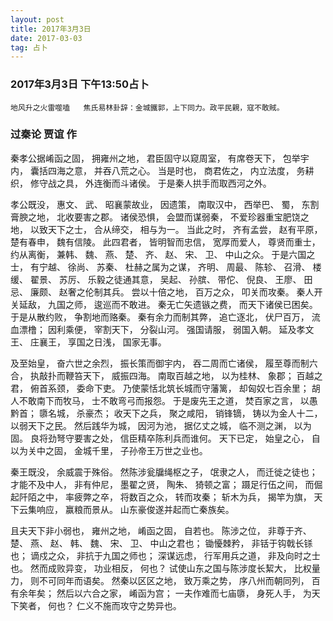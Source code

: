 ```yaml
---
layout: post
title: 2017年3月3日
date: 2017-03-03
tag: 占卜
---
```


### 2017年3月3日 下午13:50占卜


`地风升之火雷噬嗑   焦氏易林卦辞：金城鐵郭，上下同力。政平民親，寇不敢賊。`

### 过秦论   **贾谊 作**

秦孝公据崤函之固， 拥雍州之地， 君臣固守以窥周室， 有席卷天下， 包举宇内， 囊括四海之意， 并吞八荒之心。 当是时也， 商君佐之， 内立法度， 务耕织， 修守战之具， 外连衡而斗诸侯。 于是秦人拱手而取西河之外。

孝公既没， 惠文、 武、 昭襄蒙故业， 因遗策， 南取汉中， 西举巴、 蜀， 东割膏腴之地， 北收要害之郡。 诸侯恐惧， 会盟而谋弱秦， 不爱珍器重宝肥饶之地， 以致天下之士， 合从缔交， 相与为一。 当此之时， 齐有孟尝， 赵有平原， 楚有春申， 魏有信陵。 此四君者， 皆明智而忠信， 宽厚而爱人， 尊贤而重士， 约从离衡， 兼韩、 魏、 燕、 楚、 齐、 赵、 宋、 卫、 中山之众。 于是六国之士， 有宁越、 徐尚、 苏秦、 杜赫之属为之谋， 齐明、 周最、 陈轸、 召滑、 楼缓、 翟景、 苏厉、 乐毅之徒通其意， 吴起、 孙膑、 带佗、 倪良、 王廖、 田忌、 廉颇、 赵奢之伦制其兵。 尝以十倍之地， 百万之众， 叩关而攻秦。 秦人开关延敌， 九国之师， 逡巡而不敢进。 秦无亡矢遗镞之费， 而天下诸侯已困矣。 于是从散约败， 争割地而赂秦。 秦有余力而制其弊， 追亡逐北， 伏尸百万， 流血漂橹； 因利乘便， 宰割天下， 分裂山河。 强国请服， 弱国入朝。
延及孝文王、 庄襄王， 享国之日浅， 国家无事。

及至始皇， 奋六世之余烈， 振长策而御宇内， 吞二周而亡诸侯， 履至尊而制六合， 执敲扑而鞭笞天下， 威振四海。 南取百越之地， 以为桂林、 象郡； 百越之君， 俯首系颈， 委命下吏。 乃使蒙恬北筑长城而守藩篱， 却匈奴七百余里； 胡人不敢南下而牧马， 士不敢弯弓而报怨。 于是废先王之道， 焚百家之言， 以愚黔首； 隳名城， 杀豪杰； 收天下之兵， 聚之咸阳， 销锋镝， 铸以为金人十二， 以弱天下之民。 然后践华为城， 因河为池， 据亿丈之城， 临不测之渊， 以为固。 良将劲弩守要害之处， 信臣精卒陈利兵而谁何。 天下已定， 始皇之心， 自以为关中之固， 金城千里， 子孙帝王万世之业也。

秦王既没， 余威震于殊俗。 然陈涉瓮牖绳枢之子， 氓隶之人， 而迁徙之徒也； 才能不及中人， 非有仲尼， 墨翟之贤， 陶朱、 猗顿之富； 蹑足行伍之间， 而倔起阡陌之中， 率疲弊之卒， 将数百之众， 转而攻秦； 斩木为兵， 揭竿为旗， 天下云集响应， 赢粮而景从。 山东豪俊遂并起而亡秦族矣。

且夫天下非小弱也， 雍州之地， 崤函之固， 自若也。 陈涉之位， 非尊于齐、 楚、 燕、 赵、 韩、 魏、 宋、 卫、 中山之君也； 锄懮棘矜， 非铦于钩戟长铩也； 谪戍之众， 非抗于九国之师也； 深谋远虑， 行军用兵之道， 非及向时之士也。 然而成败异变， 功业相反， 何也？ 试使山东之国与陈涉度长絜大， 比权量力， 则不可同年而语矣。 然秦以区区之地， 致万乘之势， 序八州而朝同列， 百有余年矣； 然后以六合之家， 崤函为宫； 一夫作难而七庙隳， 身死人手， 为天下笑者， 何也？ 仁义不施而攻守之势异也。
